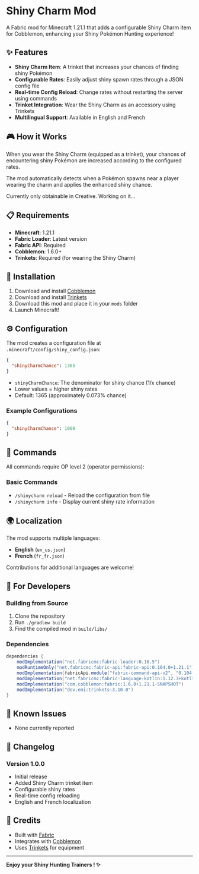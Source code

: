 # Shiny Charm Mod

A Fabric mod for Minecraft 1.21.1 that adds a configurable Shiny Charm item for Cobblemon, enhancing your Shiny Pokémon Hunting experience!

## ✨ Features

- **Shiny Charm Item**: A trinket that increases your chances of finding shiny Pokémon
- **Configurable Rates**: Easily adjust shiny spawn rates through a JSON config file
- **Real-time Config Reload**: Change rates without restarting the server using commands
- **Trinket Integration**: Wear the Shiny Charm as an accessory using Trinkets
- **Multilingual Support**: Available in English and French

## 🎮 How it Works

When you wear the Shiny Charm (equipped as a trinket), your chances of encountering shiny Pokémon are increased according to the configured rates. 

The mod automatically detects when a Pokémon spawns near a player wearing the charm and applies the enhanced shiny chance.

Currently only obtainable in Creative. Working on it...

## 📋 Requirements

- **Minecraft**: 1.21.1
- **Fabric Loader**: Latest version
- **Fabric API**: Required
- **Cobblemon**: 1.6.0+
- **Trinkets**: Required (for wearing the Shiny Charm)

## 🔧 Installation

1. Download and install [Cobblemon](https://www.curseforge.com/minecraft/mc-mods/cobblemon)
2. Download and install [Trinkets](https://www.curseforge.com/minecraft/mc-mods/trinkets)
3. Download this mod and place it in your `mods` folder
4. Launch Minecraft!

## ⚙️ Configuration

The mod creates a configuration file at `.minecraft/config/shiny_config.json`:

```json
{
  "shinyCharmChance": 1365
}
```

- `shinyCharmChance`: The denominator for shiny chance (1/x chance)
- Lower values = higher shiny rates
- Default: 1365 (approximately 0.073% chance)

### Example Configurations

```json
{
  "shinyCharmChance": 1000
}
```

## 🎯 Commands

All commands require OP level 2 (operator permissions):

### Basic Commands
- `/shinycharm reload` - Reload the configuration from file
- `/shinycharm info` - Display current shiny rate information

## 🌍 Localization

The mod supports multiple languages:

- **English** (`en_us.json`)
- **French** (`fr_fr.json`)

Contributions for additional languages are welcome!

## 🔨 For Developers

### Building from Source

1. Clone the repository
2. Run `./gradlew build`
3. Find the compiled mod in `build/libs/`

### Dependencies

```gradle
dependencies {
    modImplementation("net.fabricmc:fabric-loader:0.16.5")
    modRuntimeOnly("net.fabricmc.fabric-api:fabric-api:0.104.0+1.21.1")
    modImplementation(fabricApi.module("fabric-command-api-v2", "0.104.0+1.21.1"))
    modImplementation("net.fabricmc:fabric-language-kotlin:1.12.3+kotlin.2.0.21")
    modImplementation("com.cobblemon:fabric:1.6.0+1.21.1-SNAPSHOT")
    modImplementation("dev.emi:trinkets:3.10.0")
}
```

## 🐛 Known Issues

- None currently reported

## 📝 Changelog

### Version 1.0.0
- Initial release
- Added Shiny Charm trinket item
- Configurable shiny rates
- Real-time config reloading
- English and French localization


## 🙏 Credits

- Built with [Fabric](https://fabricmc.net/)
- Integrates with [Cobblemon](https://cobblemon.com/)
- Uses [Trinkets](https://github.com/emilyploszaj/trinkets) for equipment

---

**Enjoy your Shiny Hunting Trainers ! ✨**
